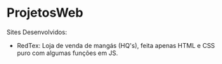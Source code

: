 # ProjetosWeb
Sites Desenvolvidos: 

- RedTex: Loja de venda de mangás (HQ's), feita apenas HTML e CSS puro com algumas funções em JS.
